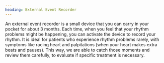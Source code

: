 ```yaml
---
heading: External Event Recorder
---
```


An external event recorder is a small device that you can carry in your pocket for about 3 months.
Each time, when you feel that your rhythm problems might be happening, you can activate the device to record your rhythm.
It is ideal for patients who experience rhythm problems rarely, with symptoms like racing heart and palpitations (when 
your heart makes extra beats and pauses). This way, we are able to catch those moments and review them carefully, to evaluate if specific treatment is necessary. 